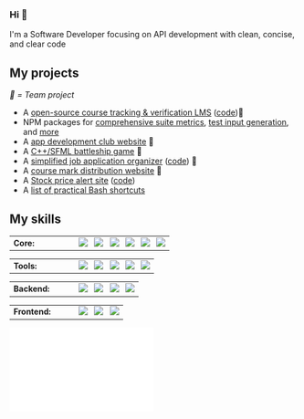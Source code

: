 ### Hi 👋

I'm a Software Developer focusing on API development with clean, concise, and clear code

## My projects
*🤝 = Team project*

<div>
    <ul>
        <li>A <a href="https://www.open-lms.ca/">open-source course tracking & verification LMS</a> (<a href="https://github.com/oompas/open-lms">code</a>)🤝</li>
        <li>NPM packages for <a href="https://www.npmjs.com/package/suite-metrics">comprehensive suite metrics</a>, <a href="https://www.npmjs.com/package/test-inputs">test input generation</a>, and <a href="https://www.npmjs.com/~reidmoffat">more</a>
        <li>A <a href="https://www.qtma.ca/">app development club website</a> 🤝</li>
        <li>A <a href="https://github.com/reid-moffat/battleship">C++/SFML battleship game</a> 🤝</li>
        <li>A <a href="https://venatoapp.ca/">simplified job application organizer</a> (<a href="https://github.com/Olivia-Chen-Xu/Venato">code</a>) 🤝</li>
        <li>A <a href="https://qubirdhunter.com/">course mark distribution website</a> 🤝</li>
        <li>A <a href="https://reid-moffat.github.io/stock-alert/">Stock price alert site</a> (<a href="https://github.com/reid-moffat/stock-alert">code</a>)</li>
        <li>A <a href="https://github.com/reid-moffat/bash-shortcuts">list of practical Bash shortcuts</a></li>
    </ul>
</div>

## My skills

<table>
  <tr>
    <td width="100" valign="middle"><b>Core:</b></td>
    <td valign="middle">
      <img src="https://img.shields.io/badge/c%23-%23239120.svg?style=for-the-badge&logo=c-sharp&logoColor=white"/>
      &nbsp;
      <img src="https://img.shields.io/badge/java-%23ED8B00.svg?style=for-the-badge&logo=java&logoColor=white"/>
      &nbsp;
      <img src="https://img.shields.io/badge/typescript-%23007ACC.svg?style=for-the-badge&logo=typescript&logoColor=white"/>
      &nbsp;
      <img src="https://img.shields.io/badge/javascript-%23323330.svg?style=for-the-badge&logo=javascript&logoColor=%23F7DF1E"/>
      &nbsp;
      <img src="https://img.shields.io/badge/python-3670A0?style=for-the-badge&logo=python&logoColor=ffdd54"/>
      &nbsp;
      <img src="https://img.shields.io/badge/c++-%2300599C.svg?style=for-the-badge&logo=c%2B%2B&logoColor=white"/>
    </td>
  </tr>
</table>

<table>
  <tr>
    <td width="100" valign="middle"><b>Tools:</b></td>
    <td valign="middle">
      <img src="https://img.shields.io/badge/git-%23F05033.svg?style=for-the-badge&logo=git&logoColor=white"/>
      &nbsp;
      <img src="https://img.shields.io/badge/Claude-D97757?style=for-the-badge&logo=claude&logoColor=white"/>
      &nbsp;
      <img src="https://img.shields.io/badge/shell_script-%23121011.svg?style=for-the-badge&logo=gnu-bash&logoColor=white"/>
      &nbsp;
      <img src="https://img.shields.io/badge/github%20actions-%232671E5.svg?style=for-the-badge&logo=githubactions&logoColor=white"/>
      &nbsp;
      <img src="https://img.shields.io/badge/jira-%230A0FFF.svg?style=for-the-badge&logo=jira&logoColor=white"/>
    </td>
  </tr>
</table>

<table>
  <tr>
    <td width="100" valign="middle"><b>Backend:</b></td>
    <td valign="middle">
      <img src="https://shields.io/badge/supabase-black?logo=supabase&style=for-the-badge"/>
      &nbsp;
      <img src="https://img.shields.io/badge/firebase-%23039BE5.svg?style=for-the-badge&logo=firebase"/>
      &nbsp;
      <img src="https://img.shields.io/badge/Microsoft%20SQL%20Server-CC2927?style=for-the-badge&logo=microsoft%20sql%20server&logoColor=white"/>
      &nbsp;
      <img src="https://img.shields.io/badge/azure-%230072C6.svg?style=for-the-badge&logo=microsoftazure&logoColor=white"/>
    </td>
  </tr>
</table>

<table>
  <tr>
    <td width="100" valign="middle"><b>Frontend:</b></td>
    <td valign="middle">
      <img src="https://img.shields.io/badge/Next-black?style=for-the-badge&logo=next.js&logoColor=white"/>
      &nbsp;
      <img src="https://img.shields.io/badge/react-%2320232a.svg?style=for-the-badge&logo=react&logoColor=%2361DAFB"/>
      &nbsp;
      <img src="https://img.shields.io/badge/tailwindcss-%2338B2AC.svg?style=for-the-badge&logo=tailwind-css&logoColor=white"/>
    </td>
  </tr>
</table>

<img style="width: 50%" src="https://github.com/reid-moffat/fancy-github-stats/blob/master/generated/overview.svg">

<!-- <p align="center">
    <img align="centre" src="https://github-profile-trophy.vercel.app/?username=reid-moffat&theme=chalk&column=7&rank=SECRET,SSS,SS,S,AAA,AA,A,B,C">
</p> -->
